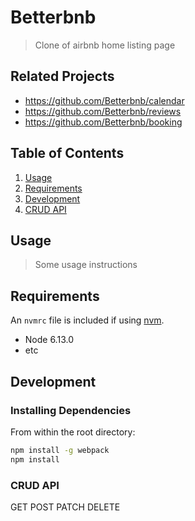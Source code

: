 # Betterbnb

> Clone of airbnb home listing page

## Related Projects

  - https://github.com/Betterbnb/calendar
  - https://github.com/Betterbnb/reviews
  - https://github.com/Betterbnb/booking

## Table of Contents

1. [Usage](#Usage)
2. [Requirements](#requirements)
3. [Development](#development)
4. [CRUD API](#api)

## Usage

> Some usage instructions

## Requirements

An `nvmrc` file is included if using [nvm](https://github.com/creationix/nvm).

- Node 6.13.0
- etc

## Development

### Installing Dependencies

From within the root directory:

```sh
npm install -g webpack
npm install
```

### CRUD API

GET
POST
PATCH
DELETE

